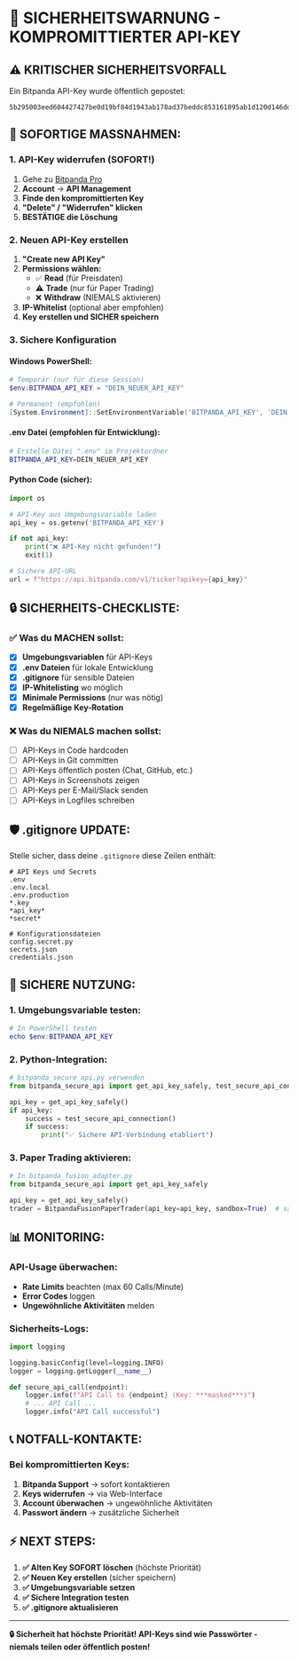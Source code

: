 # 🚨 SICHERHEITSWARNUNG - KOMPROMITTIERTER API-KEY

## ⚠️ **KRITISCHER SICHERHEITSVORFALL**

Ein Bitpanda API-Key wurde öffentlich gepostet:
```
5b295003eed604427427be0d19bf84d1943ab178ad37beddc853161895ab1d120d146dd5efb954395f21e663d549fcb98ecc36e723fd2393690b9045a47dff1d
```

## 🚨 **SOFORTIGE MASSNAHMEN:**

### 1. **API-Key widerrufen (SOFORT!)**
1. Gehe zu [Bitpanda Pro](https://web.bitpanda.com/pro) 
2. **Account** → **API Management**
3. **Finde den kompromittierten Key**
4. **"Delete" / "Widerrufen" klicken**
5. **BESTÄTIGE die Löschung**

### 2. **Neuen API-Key erstellen**
1. **"Create new API Key"** 
2. **Permissions wählen:**
   - ✅ **Read** (für Preisdaten)
   - ⚠️ **Trade** (nur für Paper Trading)
   - ❌ **Withdraw** (NIEMALS aktivieren)
3. **IP-Whitelist** (optional aber empfohlen)
4. **Key erstellen und SICHER speichern**

### 3. **Sichere Konfiguration**

#### Windows PowerShell:
```powershell
# Temporär (nur für diese Session)
$env:BITPANDA_API_KEY = "DEIN_NEUER_API_KEY"

# Permanent (empfohlen)
[System.Environment]::SetEnvironmentVariable('BITPANDA_API_KEY', 'DEIN_NEUER_API_KEY', 'User')
```

#### .env Datei (empfohlen für Entwicklung):
```bash
# Erstelle Datei ".env" im Projektordner
BITPANDA_API_KEY=DEIN_NEUER_API_KEY
```

#### Python Code (sicher):
```python
import os

# API-Key aus Umgebungsvariable laden
api_key = os.getenv('BITPANDA_API_KEY')

if not api_key:
    print("❌ API-Key nicht gefunden!")
    exit(1)

# Sichere API-URL
url = f"https://api.bitpanda.com/v1/ticker?apikey={api_key}"
```

## 🔒 **SICHERHEITS-CHECKLISTE:**

### ✅ **Was du MACHEN sollst:**
- [x] **Umgebungsvariablen** für API-Keys
- [x] **.env Dateien** für lokale Entwicklung  
- [x] **.gitignore** für sensible Dateien
- [x] **IP-Whitelisting** wo möglich
- [x] **Minimale Permissions** (nur was nötig)
- [x] **Regelmäßige Key-Rotation**

### ❌ **Was du NIEMALS machen sollst:**
- [ ] API-Keys in Code hardcoden
- [ ] API-Keys in Git committen
- [ ] API-Keys öffentlich posten (Chat, GitHub, etc.)
- [ ] API-Keys in Screenshots zeigen
- [ ] API-Keys per E-Mail/Slack senden
- [ ] API-Keys in Logfiles schreiben

## 🛡️ **.gitignore UPDATE:**

Stelle sicher, dass deine `.gitignore` diese Zeilen enthält:
```gitignore
# API Keys und Secrets
.env
.env.local
.env.production
*.key
*api_key*
*secret*

# Konfigurationsdateien
config.secret.py
secrets.json
credentials.json
```

## 🔧 **SICHERE NUTZUNG:**

### 1. **Umgebungsvariable testen:**
```powershell
# In PowerShell testen
echo $env:BITPANDA_API_KEY
```

### 2. **Python-Integration:**
```python
# bitpanda_secure_api.py verwenden
from bitpanda_secure_api import get_api_key_safely, test_secure_api_connection

api_key = get_api_key_safely()
if api_key:
    success = test_secure_api_connection()
    if success:
        print("✅ Sichere API-Verbindung etabliert")
```

### 3. **Paper Trading aktivieren:**
```python
# In bitpanda_fusion_adapter.py
from bitpanda_secure_api import get_api_key_safely

api_key = get_api_key_safely()
trader = BitpandaFusionPaperTrader(api_key=api_key, sandbox=True)  # sandbox=True für Paper Trading
```

## 📊 **MONITORING:**

### API-Usage überwachen:
- **Rate Limits** beachten (max 60 Calls/Minute)
- **Error Codes** loggen
- **Ungewöhnliche Aktivitäten** melden

### Sicherheits-Logs:
```python
import logging

logging.basicConfig(level=logging.INFO)
logger = logging.getLogger(__name__)

def secure_api_call(endpoint):
    logger.info(f"API Call to {endpoint} (Key: ***masked***)")
    # ... API Call ...
    logger.info("API Call successful")
```

## 📞 **NOTFALL-KONTAKTE:**

### Bei kompromittierten Keys:
1. **Bitpanda Support** → sofort kontaktieren
2. **Keys widerrufen** → via Web-Interface
3. **Account überwachen** → ungewöhnliche Aktivitäten
4. **Passwort ändern** → zusätzliche Sicherheit

## ⚡ **NEXT STEPS:**

1. **✅ Alten Key SOFORT löschen** (höchste Priorität)
2. **✅ Neuen Key erstellen** (sicher speichern)
3. **✅ Umgebungsvariable setzen**
4. **✅ Sichere Integration testen**
5. **✅ .gitignore aktualisieren**

---

**🔒 Sicherheit hat höchste Priorität! API-Keys sind wie Passwörter - niemals teilen oder öffentlich posten!**
